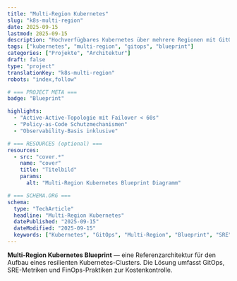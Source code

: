 ```yaml
---
title: "Multi-Region Kubernetes"
slug: "k8s-multi-region"
date: 2025-09-15
lastmod: 2025-09-15
description: "Hochverfügbares Kubernetes über mehrere Regionen mit GitOps."
tags: ["kubernetes", "multi-region", "gitops", "blueprint"]
categories: ["Projekte", "Architektur"]
draft: false
type: "project"
translationKey: "k8s-multi-region"
robots: "index,follow"

# === PROJECT META ===
badge: "Blueprint"

highlights:
  - "Active-Active-Topologie mit Failover < 60s"
  - "Policy-as-Code Schutzmechanismen"
  - "Observability-Basis inklusive"

# === RESOURCES (optional) ===
resources:
  - src: "cover.*"
    name: "cover"
    title: "Titelbild"
    params:
      alt: "Multi-Region Kubernetes Blueprint Diagramm"

# === SCHEMA.ORG ===
schema:
  type: "TechArticle"
  headline: "Multi-Region Kubernetes"
  datePublished: "2025-09-15"
  dateModified: "2025-09-15"
  keywords: ["Kubernetes", "GitOps", "Multi-Region", "Blueprint", "SRE", "FinOps"]
---
```


**Multi-Region Kubernetes Blueprint** — eine Referenzarchitektur für den Aufbau eines resilienten Kubernetes-Clusters.
Die Lösung umfasst GitOps, SRE-Metriken und FinOps-Praktiken zur Kostenkontrolle.
